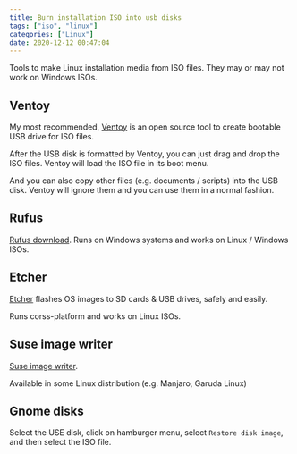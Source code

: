```yaml
---
title: Burn installation ISO into usb disks
tags: ["iso", "linux"]
categories: ["Linux"]
date: 2020-12-12 00:47:04
---
```


Tools to make Linux installation media from ISO files. They may or may not work on Windows ISOs.

<!--more-->

## Ventoy

My most recommended, [Ventoy](https://www.ventoy.net/) is an open source tool to create bootable USB drive for ISO files.

After the USB disk is formatted by Ventoy, you can just drag and drop the ISO files. Ventoy will load the ISO file in its boot menu.

And you can also copy other files (e.g. documents / scripts) into the USB disk. Ventoy will ignore them and you can use them in a normal fashion.

## Rufus

[Rufus download](https://rufus.ie/). Runs on Windows systems and works on Linux / Windows ISOs.

## Etcher

[Etcher](https://www.balena.io/etcher/) flashes OS images to SD cards & USB drives, safely and easily.

Runs corss-platform and works on Linux ISOs.

## Suse image writer

[Suse image writer](https://en.opensuse.org/SDB:Live_USB_stick#Install_ImageWriter_for_openSUSE).

Available in some Linux distribution (e.g. Manjaro, Garuda Linux)

## Gnome disks

Select the USE disk, click on hamburger menu, select `Restore disk image`, and then select the ISO file.
